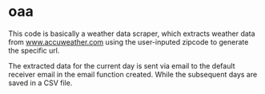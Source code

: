 # oaa

This code is basically a weather data scraper, which extracts weather data from www.accuweather.com using the user-inputed zipcode to generate the specific url.

The extracted data for the current day is sent via email to the default receiver email in the email function created. While the subsequent days are saved in a CSV file.
